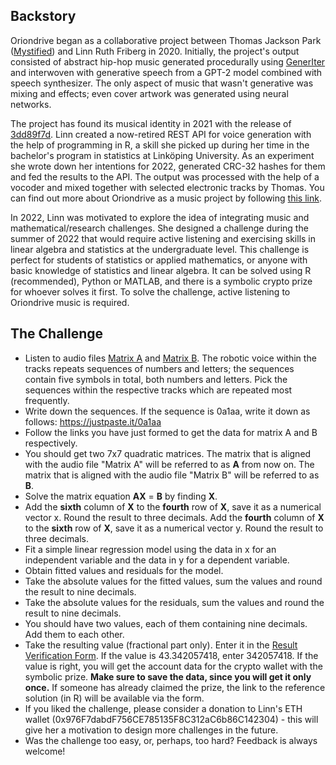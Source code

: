 ## Backstory

Oriondrive began as a collaborative project between Thomas Jackson Park ([Mystified](https://github.com/Mystified131)) and Linn Ruth Friberg in 2020. Initially, the project's output consisted of abstract hip-hop music generated procedurally using [GenerIter](https://github.com/GridPresence/GenerIter) and interwoven with generative speech from a GPT-2 model combined with speech synthesizer. The only aspect of music that wasn't generative was mixing and effects; even cover artwork was generated using neural networks.

The project has found its musical identity in 2021 with the release of [3dd89f7d](https://archive.org/details/oriondrive-3). Linn created a now-retired REST API for voice generation with the help of programming in R, a skill she picked up during her time in the bachelor's program in statistics at Linköping University. As an experiment she wrote down her intentions for 2022, generated CRC-32 hashes for them and fed the results to the API. The output was processed with the help of a vocoder and mixed together with selected electronic tracks by Thomas. You can find out more about Oriondrive as a music project by following [this link](https://archive.org/download/linfri-repo/Oriondrive.pdf).

In 2022, Linn was motivated to explore the idea of integrating music and mathematical/research challenges. She designed a challenge during the summer of 2022 that would require active listening and exercising skills in linear algebra and statistics at the undergraduate level. This challenge is perfect for students of statistics or applied mathematics, or anyone with basic knowledge of statistics and linear algebra. It can be solved using R (recommended), Python or MATLAB, and there is a symbolic crypto prize for whoever solves it first. To solve the challenge, active listening to Oriondrive music is required.

## The Challenge

-   Listen to audio files [Matrix A](https://thtimepeace.bandcamp.com/track/matrix-a) and [Matrix B](https://thtimepeace.bandcamp.com/track/matrix-b). The robotic voice within the tracks repeats sequences of numbers and letters; the sequences contain five symbols in total, both numbers and letters. Pick the sequences within the respective tracks which are repeated most frequently.
-   Write down the sequences. If the sequence is 0a1aa, write it down as follows: <https://justpaste.it/0a1aa>
-   Follow the links you have just formed to get the data for matrix A and B respectively.
-   You should get two 7x7 quadratic matrices. The matrix that is aligned with the audio file "Matrix A" will be referred to as **A** from now on. The matrix that is aligned with the audio file "Matrix B" will be referred to as **B**.
-   Solve the matrix equation **AX** = **B** by finding **X**.
-   Add the **sixth** column of **X** to the **fourth** row of **X**, save it as a numerical vector x. Round the result to three decimals. Add the **fourth** column of **X** to the **sixth** row of **X**, save it as a numerical vector y. Round the result to three decimals.
-   Fit a simple linear regression model using the data in x for an independent variable and the data in y for a dependent variable.
-   Obtain fitted values and residuals for the model.
-   Take the absolute values for the fitted values, sum the values and round the result to nine decimals.
-   Take the absolute values for the residuals, sum the values and round the result to nine decimals.
-   You should have two values, each of them containing nine decimals. Add them to each other.
-   Take the resulting value (fractional part only). Enter it in the [Result Verification Form](https://linfri.shinyapps.io/oriondrive). If the value is 43.342057418, enter 342057418. If the value is right, you will get the account data for the crypto wallet with the symbolic prize. **Make sure to save the data, since you will get it only once.** If someone has already claimed the prize, the link to the reference solution (in R) will be available via the form.
-   If you liked the challenge, please consider a donation to Linn's ETH wallet (0x976F7dabdF756CE785135F8C312aC6b86C142304) - this will give her a motivation to design more challenges in the future.
-   Was the challenge too easy, or, perhaps, too hard? Feedback is always welcome!
